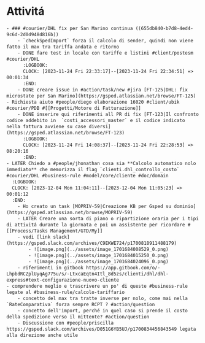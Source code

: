 # Attivitá
	- ### #courier/DHL fix per San Marino continua ((655db840-b7d8-4ed4-9c6d-2d0d948d816b))
		- `checkSpedImport` forza il calcolo di sender, quindi non viene fatto il max tra tariffa andata e ritorno
		- DONE fare test in locale con tariffe e listini #client/postesm #courier/DHL
		  :LOGBOOK:
		  CLOCK: [2023-11-24 Fri 22:33:17]--[2023-11-24 Fri 22:34:51] =>  00:01:34
		  :END:
		- DONE creare issue in #action/task/new #jira [FT-125|DHL: fix microstate per San Marino](https://gsped.atlassian.net/browse/FT-125)
	- Richiesta aiuto #people/diego elaborazione 16020 #client/ubik #courier/PDB #[[Progetti/Motore di Fatturazione]]
		- DONE inserire qui riferimenti all PR di fix [FT-123|Il confronto codice addebito in  `costi_accessori_master` e il codice indicato nella fattura avviene su case diversi](https://gsped.atlassian.net/browse/FT-123)
		  :LOGBOOK:
		  CLOCK: [2023-11-24 Fri 14:08:37]--[2023-11-24 Fri 22:28:53] =>  08:20:16
		  :END:
	- LATER Chiedo a #people/jhonathan cosa sia **Calcolo automatico nolo immediato** che memorizza il flag `clienti.dhl_controllo_costo` #courier/DHL #business-rule #model/core/cliente #doc/domain
	  :LOGBOOK:
	  CLOCK: [2023-12-04 Mon 11:04:11]--[2023-12-04 Mon 11:05:23] =>  00:01:12
	  :END:
		- Ho creato un task [MOPRIV-59|Creazione KB per Gsped su dominio](https://gsped.atlassian.net/browse/MOPRIV-59)
		- LATER Creare una sorta di piano o ripartizione oraria per i tipi di attivitá durante la giornata e poi un assistente per ricordare #[[Process/Tasks Management/GTD/My]]
		- vedi [link slack](https://gsped.slack.com/archives/C9EKWE724/p1700818911488179)
			- ![image.png](../assets/image_1701684008529_0.png)
			- ![image.png](../assets/image_1701684015250_0.png)
			- ![image.png](../assets/image_1701684024096_0.png)
		- riferimenti in gitbook https://app.gitbook.com/o/-LhpbdRCZplUyqAg775u/s/-LtxcaEqtn4Itl_8d5zs/clienti/dhl/dhl-express#text-configurazione-nuovo-cliente
	- comprendere meglio e trascrivere un po' di queste #business-rule legate al #business-rule/calcolo-tariffario
		- concetto del max tra tratte inverse per nolo, come mai nella `RateComparativa` forza sempre RCPT ? #action/question
		- concetto dell'import, perché in quel caso si prende il costo della spedizione verso il mittente? #action/question
		- Discussione con #people/priscilla https://gsped.slack.com/archives/D051G6YB5UJ/p1700834456843549 legata alla direzione anche utile
